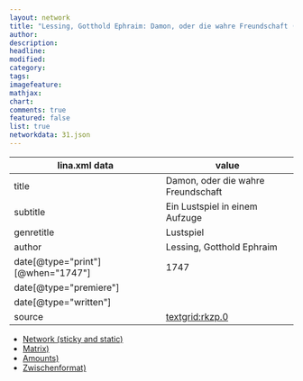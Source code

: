 ```yaml
---
layout: network
title: "Lessing, Gotthold Ephraim: Damon, oder die wahre Freundschaft (1747)"
author:
description:
headline:
modified:
category:
tags:
imagefeature: 
mathjax: 
chart: 
comments: true
featured: false
list: true
networkdata: 31.json
---
```

lina.xml data  | value
------------- | -------------
title|Damon, oder die wahre Freundschaft
subtitle|Ein Lustspiel in einem Aufzuge
genretitle|Lustspiel
author|Lessing, Gotthold Ephraim
date[@type="print"][@when="1747"]|1747
date[@type="premiere"]|
date[@type="written"]|
source|[textgrid:rkzp.0](https://textgridlab.org/1.0/tgcrud-public/rest/textgrid:rkzp.0/data)



* [Network (sticky and static)](/linas/network31)
* [Matrix)](/linas/matrix31)
* [Amounts)](/linas/amount31)
* [Zwischenformat)](/linas/lina31 )
